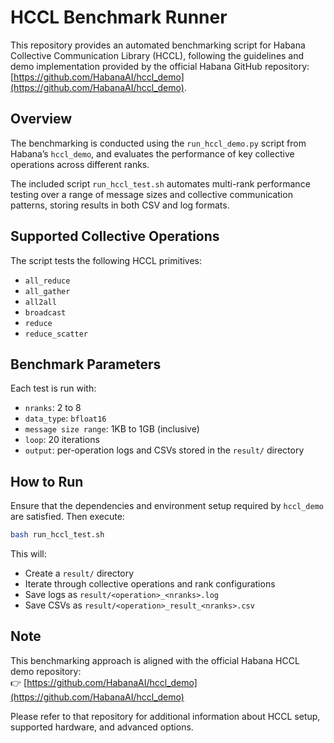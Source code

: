# HCCL Benchmark Runner

This repository provides an automated benchmarking script for Habana Collective Communication Library (HCCL), following the guidelines and demo implementation provided by the official Habana GitHub repository: [https://github.com/HabanaAI/hccl_demo](https://github.com/HabanaAI/hccl_demo).

## Overview

The benchmarking is conducted using the `run_hccl_demo.py` script from Habana’s `hccl_demo`, and evaluates the performance of key collective operations across different ranks.

The included script `run_hccl_test.sh` automates multi-rank performance testing over a range of message sizes and collective communication patterns, storing results in both CSV and log formats.

## Supported Collective Operations

The script tests the following HCCL primitives:

- `all_reduce`
- `all_gather`
- `all2all`
- `broadcast`
- `reduce`
- `reduce_scatter`

## Benchmark Parameters

Each test is run with:
- `nranks`: 2 to 8
- `data_type`: `bfloat16`
- `message size range`: 1KB to 1GB (inclusive)
- `loop`: 20 iterations
- `output`: per-operation logs and CSVs stored in the `result/` directory

## How to Run

Ensure that the dependencies and environment setup required by `hccl_demo` are satisfied. Then execute:

```bash
bash run_hccl_test.sh
```

This will:
- Create a `result/` directory
- Iterate through collective operations and rank configurations
- Save logs as `result/<operation>_<nranks>.log`
- Save CSVs as `result/<operation>_result_<nranks>.csv`

## Note

This benchmarking approach is aligned with the official Habana HCCL demo repository:  
👉 [https://github.com/HabanaAI/hccl_demo](https://github.com/HabanaAI/hccl_demo)

Please refer to that repository for additional information about HCCL setup, supported hardware, and advanced options.
